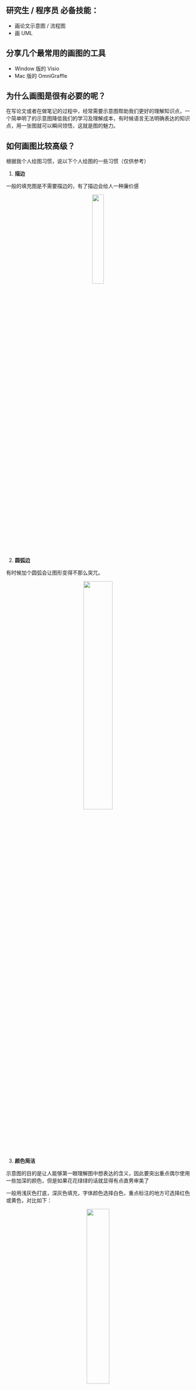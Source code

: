 

## 研究生 / 程序员  必备技能：

+ 画论文示意图 / 流程图
+ 画 UML 



## 分享几个最常用的画图的工具

+ Window 版的 Visio
+ Mac 版的 OmniGraffle



## 为什么画图是很有必要的呢？

在写论文或者在做笔记的过程中，经常需要示意图帮助我们更好的理解知识点，一个简单明了的示意图降低我们的学习及理解成本，有时候语言无法明确表达的知识点，用一张图就可以瞬间领悟，这就是图的魅力。



## 如何画图比较高级？

根据我个人绘图习惯，说以下个人绘图的一些习惯（仅供参考）

1. **描边**

一般的填充图是不需要描边的，有了描边会给人一种廉价感

<div align=center><img src="https://tva1.sinaimg.cn/large/008eGmZEgy1gobrg07a3dj319809yjrd.jpg" width="25%" height="25%"></div>

2. **圆弧边**

有时候加个圆弧会让图形变得不那么突兀。

<div align=center><img src="https://tva1.sinaimg.cn/large/008eGmZEgy1gobrg5cdeyj30og05kq3t.jpg" width="40%" height="40%"></div>

3. **颜色简洁**

示意图的目的是让人能够第一眼理解图中想表达的含义，因此要突出重点偶尔使用一些加深的颜色，但是如果花花绿绿的话就显得有点直男审美了

一般用浅灰色打底，深灰色填充，字体颜色选择白色，重点标注的地方可选择红色或黄色，对比如下：

<div align=center><img src="https://tva1.sinaimg.cn/large/008eGmZEgy1gobrg7os39j31ne0mfwfm.jpg" width="35%" height="35%"></div>

4. **选色**

如果你比较专业可直接使用七彩盘选色，七彩盘选色的好处是可以提供更广泛的色域。

<div align=center><img src="https://tva1.sinaimg.cn/large/008eGmZEgy1gobrgdnmtfj30co0my0zg.jpg" width="20%" height="20%"></div>

如果你是新手，可以通过其他方式，比如画笔选色，画笔选色的好处是颜色定位容易，因为在一般的绘图中使用的颜色是比较单一的。

<div align=center><img src="https://tva1.sinaimg.cn/large/008eGmZEgy1gobrgg84z8j30cw0n2dob.jpg" width="20%" height="20%"></div>

5. **透明度**

透明读是有必要的，比如画 CAP 定理时，选择 50% 透明读来表示交集的效果

<div align=center><img src="https://tva1.sinaimg.cn/large/008eGmZEgy1gobrgk9reaj30u00u0wk8.jpg" width="40%" height="40%"></div>

## 你可以用它画什么？

1. **UML 图**

<div align=center><img src="https://tva1.sinaimg.cn/large/008eGmZEgy1gobrgwh1v3j31m70izjv1.jpg" width="60%" height="60%"></div>

2. **logo**

你可以制作各种logo

<div align=center><img src="https://tva1.sinaimg.cn/large/008eGmZEgy1gobrh0pes0j322c0u0tob.jpg" width="60%" height="60%"></div>
3. **流程图**

<div align=center><img src="https://tva1.sinaimg.cn/large/008eGmZEgy1gobrh8zscqj30u0167thf.jpg" width="30%" height="30%"></div>
4. **示意图**

<div align=center><img src="https://tva1.sinaimg.cn/large/008eGmZEgy1gobrhe5lqrj31a90u0wob.jpg" width="60%" height="60%"></div>

<div align=center><img src="https://tva1.sinaimg.cn/large/008eGmZEgy1gobrhln7alj31bh0miq70.jpg" width="70%" height="70%"></div>

当然，画图只是辅助技能，最终还是要回归到代码，不能将过多精力放在如何提升画图的技能上，这样不就本末倒置了嘛？

